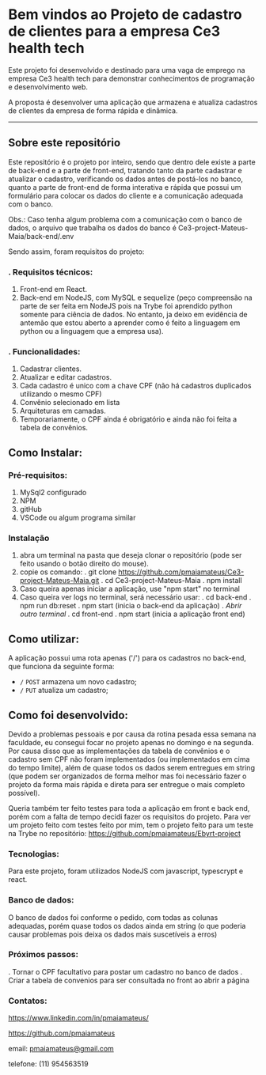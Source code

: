# Bem vindos ao Projeto de cadastro de clientes para a empresa Ce3 health tech

Este projeto foi desenvolvido e destinado para uma vaga de emprego na empresa Ce3 health tech para demonstrar conhecimentos de programação e desenvolvimento web.

A proposta é desenvolver uma aplicação que armazena e atualiza cadastros de clientes da empresa de forma rápida e dinâmica.

---

## Sobre este repositório

Este repositório é o projeto por inteiro, sendo que dentro dele existe a parte de back-end e a parte de front-end, tratando tanto da parte cadastrar e atualizar o cadastro, verificando os dados antes de postá-los no banco, quanto a parte de front-end de forma interativa e rápida que possui um formulário para colocar os dados do cliente e a comunicação adequada com o banco.

Obs.: Caso tenha algum problema com a comunicação com o banco de dados, o arquivo que trabalha os dados do banco é Ce3-project-Mateus-Maia/back-end/.env

Sendo assim, foram requisitos do projeto:

### . Requisitos técnicos:

1. Front-end em React.
2. Back-end em NodeJS, com MySQL e sequelize (peço compreensão na parte de ser feita em NodeJS pois na Trybe foi aprendido python somente para ciência de dados. No entanto, ja deixo em evidência de antemão que estou aberto a aprender como é feito a linguagem em python ou a linguagem que a empresa usa).

### . Funcionalidades:

1. Cadastrar clientes.
2. Atualizar e editar cadastros.
3. Cada cadastro é unico com a chave CPF (não há cadastros duplicados utilizando o mesmo CPF)
4. Convênio selecionado em lista
5. Arquiteturas em camadas.
6. Temporariamente, o CPF ainda é obrigatório e ainda não foi feita a tabela de convênios.

## Como Instalar:

### Pré-requisitos:

1. MySql2 configurado
2. NPM
3. gitHub
4. VSCode ou algum programa similar

### Instalação

1. abra um terminal na pasta que deseja clonar o repositório (pode ser feito usando o botão direito do mouse).
2. copie os comando:
   . git clone https://github.com/pmaiamateus/Ce3-project-Mateus-Maia.git
   . cd Ce3-project-Mateus-Maia
   . npm install
4. Caso queira apenas iniciar a aplicação, use "npm start" no terminal
5. Caso queira ver logs no terminal, será necessário usar:
   . cd back-end
   . npm run db:reset
   . npm start (inicia o back-end da aplicação)
   . *Abrir outro terminal*
   . cd front-end
   . npm start (inicia a aplicação front end)
    

## Como utilizar:

A aplicação possui uma rota apenas ('/') para os cadastros no back-end, que funciona da seguinte forma:
* `/` `POST` armazena um novo cadastro;
* `/` `PUT` atualiza um cadastro;

## Como foi desenvolvido:

Devido a problemas pessoais e por causa da rotina pesada essa semana na faculdade, eu consegui focar no projeto apenas no domingo e na segunda. Por causa disso que as implementações da tabela de convênios e o cadastro sem CPF não foram implementados (ou implementados em cima do tempo limite), além de quase todos os dados serem entregues em string (que podem ser organizados de forma melhor mas foi necessário fazer o projeto da forma mais rápida e direta para ser entregue o mais completo possível). 

Queria também ter feito testes para toda a aplicação em front e back end, porém com a falta de tempo decidi fazer os requisitos do projeto. Para ver um projeto feito com testes feito por mim, tem o projeto feito para um teste na Trybe no repositório: https://github.com/pmaiamateus/Ebyrt-project

### Tecnologias:

Para este projeto, foram utilizados NodeJS com javascript, typescrypt e react.

### Banco de dados:

O banco de dados foi conforme o pedido, com todas as colunas adequadas, porém quase todos os dados ainda em string (o que poderia causar problemas pois deixa os dados mais suscetíveis a erros)

### Próximos passos:

. Tornar o CPF facultativo para postar um cadastro no banco de dados
. Criar a tabela de convenios para ser consultada no front ao abrir a página

### Contatos:

https://www.linkedin.com/in/pmaiamateus/

https://github.com/pmaiamateus

email: pmaiamateus@gmail.com

telefone: (11) 954563519
